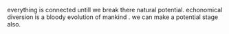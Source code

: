 everything is connected untill we break there natural potential. echonomical diversion is a bloody evolution of mankind . we can make a potential stage also.
